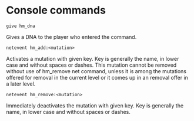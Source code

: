 Console commands
===========================
```
give hm_dna
```
Gives a DNA to the player who entered the command.

```
netevent hm_add:<mutation>
```
Activates a mutation with given key. Key is generally the name, in lower case and without spaces or dashes. This mutation cannot be removed without use of hm_remove net command, unless it is
among the mutations offered for removal in the current level or it comes up in an removal offer in a later level.
```
netevent hm_remove:<mutation>
```
Immediately deactivates the mutation with given key. Key is generally the name, in lower case and without spaces or dashes.